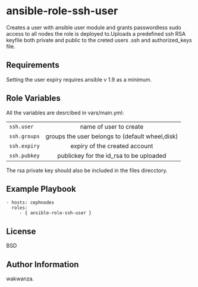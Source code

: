 ansible-role-ssh-user
=========

Creates a user with ansible user module and grants passwordless sudo access to all nodes the role is deployed to.Uploads a predefined ssh RSA keyfile both private and public to the creted users .ssh and authorized_keys file.

Requirements
------------

Setting the user expiry requires ansible v 1.9 as a minimum.

Role Variables
--------------

All the variables are desrcibed in vars/main.yml:

|                 |                                                    |
| ----------------|:--------------------------------------------------:|
| `ssh.user`      | name of user to create                             |
| `ssh.groups`    | groups the user belongs to (default wheel,disk)    |
| `ssh.expiry`    | expiry of the created account                      |
| `ssh.pubkey`    | publickey for the id_rsa to be uploaded            |


The rsa private key should also be included in the  files direcctory.


Example Playbook
----------------

    - hosts: cephnodes
      roles:
         - { ansible-role-ssh-user }

License
-------

BSD

Author Information
------------------

wakwanza.
